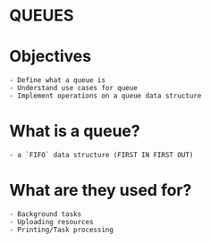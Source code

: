 # QUEUES

# Objectives
    - Define what a queue is
    - Understand use cases for queue
    - Implement operations on a queue data structure

# What is a queue?
    - a `FIFO` data structure (FIRST IN FIRST OUT)

# What are they used for?
    - Background tasks
    - Uploading resources
    - Printing/Task processing